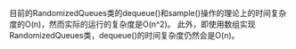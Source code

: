 目前的RandomizedQueues类的dequeue()和sample()操作的理论上的时间复杂度的O(n)，然而实际的运行的复杂度是O(n^2)。
此外，即使用数组实现RandomizedQueues类，dequeue()的时间复杂度仍然会是O(n)。
